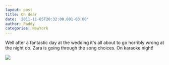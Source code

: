 ```yaml
--- 
layout: post 
title: Oh dear 
date: '2011-11-05T20:32:00.001-03:00' 
author: Paddy 
categories: NewYork
---
```

Well after a fantastic day at the wedding it's all about to go horribly
wrong at the night do. Zara is going through the song choices. On
karaoke night!


![](https://lh3.ggpht.com/-zDi7QuFtDrc/TrXHlZxcfVI/AAAAAAAACS4/uHgCKo__OOk/IMAG0566.png)
